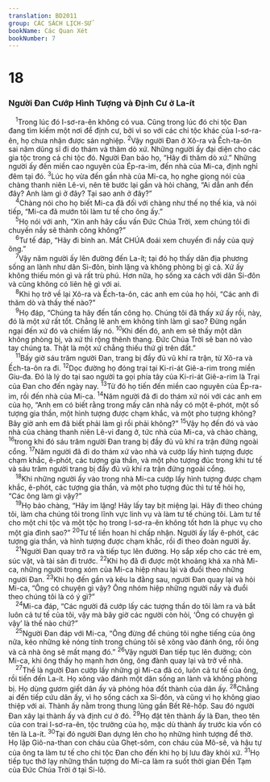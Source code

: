 ```yaml
---
translation: BD2011
group: CÁC SÁCH LỊCH-SỬ
bookName: Các Quan Xét 
bookNumber: 7
---
```


<div class="title"><h1>18</h1><h3>Người Ðan Cướp Hình Tượng và Ðịnh Cư ở La-ít</h3></div>
<span class="verse cac_18_1"> <sup>1</sup>Trong lúc đó I-sơ-ra-ên không có vua. Cũng trong lúc đó chi tộc Ðan đang tìm kiếm một nơi để định cư, bởi vì so với các chi tộc khác của I-sơ-ra-ên, họ chưa nhận được sản nghiệp. </span>
<span class="verse cac_18_2"><sup>2</sup>Vậy người Ðan ở Xô-ra và Ếch-ta-ôn sai năm dũng sĩ đi do thám và thăm dò xứ. Những người ấy đại diện cho các gia tộc trong cả chi tộc đó. Người Ðan bảo họ, “Hãy đi thăm dò xứ.” Những người ấy đến miền cao nguyên của Ép-ra-im, đến nhà của Mi-ca, định nghỉ đêm tại đó. </span>
<span class="verse cac_18_3"><sup>3</sup>Lúc họ vừa đến gần nhà của Mi-ca, họ nghe giọng nói của chàng thanh niên Lê-vi, nên tẽ bước lại gần và hỏi chàng, “Ai dẫn anh đến đây? Anh làm gì ở đây? Tại sao anh ở đây?”<br/></span>
<span class="verse cac_18_4"> <sup>4</sup>Chàng nói cho họ biết Mi-ca đã đối với chàng như thế nọ thế kia, và nói tiếp, “Mi-ca đã mướn tôi làm tư tế cho ông ấy.”<br/></span>
<span class="verse cac_18_5"> <sup>5</sup>Họ nói với anh, “Xin anh hãy cầu vấn Ðức Chúa Trời, xem chúng tôi đi chuyến nầy sẽ thành công không?”<br/></span>
<span class="verse cac_18_6"> <sup>6</sup>Tư tế đáp, “Hãy đi bình an. Mắt CHÚA đoái xem chuyến đi nầy của quý ông.”<br/></span>
<span class="verse cac_18_7"> <sup>7</sup>Vậy năm người ấy lên đường đến La-ít; tại đó họ thấy dân địa phương sống an lành như dân Si-đôn, bình lặng và không phòng bị gì cả. Xứ ấy không thiếu món gì và rất trù phú. Hơn nữa, họ sống xa cách với dân Si-đôn và cũng không có liên hệ gì với ai.<br/></span>
<span class="verse cac_18_8"> <sup>8</sup>Khi họ trở về lại Xô-ra và Ếch-ta-ôn, các anh em của họ hỏi, “Các anh đi thăm dò và thấy thế nào?”<br/></span>
<span class="verse cac_18_9"> <sup>9</sup>Họ đáp, “Chúng ta hãy đến tấn công họ. Chúng tôi đã thấy xứ ấy rồi, này, đó là một xứ rất tốt. Chẳng lẽ anh em không tính làm gì sao? Ðừng ngần ngại đến xứ đó và chiếm lấy nó. </span>
<span class="verse cac_18_10"><sup>10</sup>Khi đến đó, anh em sẽ thấy một dân không phòng bị, và xứ thì rộng thênh thang. Ðức Chúa Trời sẽ ban nó vào tay chúng ta. Thật là một xứ chẳng thiếu thứ gì trên đất.”<br/></span>
<span class="verse cac_18_11"> <sup>11</sup>Bấy giờ sáu trăm người Ðan, trang bị đầy đủ vũ khí ra trận, từ Xô-ra và Ếch-ta-ôn ra đi. </span>
<span class="verse cac_18_12"><sup>12</sup>Dọc đường họ đóng trại tại Ki-ri-át Giê-a-rim trong miền Giu-đa. Ðó là lý do tại sao người ta gọi phía tây của Ki-ri-át Giê-a-rim là Trại của Ðan cho đến ngày nay. </span>
<span class="verse cac_18_13"><sup>13</sup>Từ đó họ tiến đến miền cao nguyên của Ép-ra-im, rồi đến nhà của Mi-ca. </span>
<span class="verse cac_18_14"><sup>14</sup>Năm người đã đi do thám xứ nói với các anh em của họ, “Anh em có biết rằng trong mấy căn nhà nầy có một ê-phót, một số tượng gia thần, một hình tượng được chạm khắc, và một pho tượng không? Bây giờ anh em đã biết phải làm gì rồi phải không?” </span>
<span class="verse cac_18_15"><sup>15</sup>Vậy họ đến đó và vào nhà của chàng thanh niên Lê-vi đang ở, tức nhà của Mi-ca, và chào chàng, </span>
<span class="verse cac_18_16"><sup>16</sup>trong khi đó sáu trăm người Ðan trang bị đầy đủ vũ khí ra trận đứng ngoài cổng. </span>
<span class="verse cac_18_17"><sup>17</sup>Năm người đã đi do thám xứ vào nhà và cướp lấy hình tượng được chạm khắc, ê-phót, các tượng gia thần, và một pho tượng đúc trong khi tư tế và sáu trăm người trang bị đầy đủ vũ khí ra trận đứng ngoài cổng.<br/></span>
<span class="verse cac_18_18"> <sup>18</sup>Khi những người ấy vào trong nhà Mi-ca cướp lấy hình tượng được chạm khắc, ê-phót, các tượng gia thần, và một pho tượng đúc thì tư tế hỏi họ, “Các ông làm gì vậy?”<br/></span>
<span class="verse cac_18_19"> <sup>19</sup>Họ bảo chàng, “Hãy im lặng! Hãy lấy tay bịt miệng lại. Hãy đi theo chúng tôi, làm cha chúng tôi trong lĩnh vực linh vụ và làm tư tế chúng tôi. Làm tư tế cho một chi tộc và một tộc họ trong I-sơ-ra-ên không tốt hơn là phục vụ cho một gia đình sao?” </span>
<span class="verse cac_18_20"><sup>20</sup>Tư tế liền hoan hỉ chấp nhận. Người ấy lấy ê-phót, các tượng gia thần, và hình tượng được chạm khắc, rồi đi theo đoàn người ấy.<br/></span>
<span class="verse cac_18_21"> <sup>21</sup>Người Ðan quay trở ra và tiếp tục lên đường. Họ sắp xếp cho các trẻ em, súc vật, và tài sản đi trước. </span>
<span class="verse cac_18_22"><sup>22</sup>Khi họ đã đi được một khoảng khá xa nhà Mi-ca, những người trong xóm của Mi-ca hiệp nhau lại và đuổi theo những người Ðan. </span>
<span class="verse cac_18_23"><sup>23</sup>Khi họ đến gần và kêu la đằng sau, người Ðan quay lại và hỏi Mi-ca, “Ông có chuyện gì vậy? Ông nhóm hiệp những người nầy và đuổi theo chúng tôi là có ý gì?”<br/></span>
<span class="verse cac_18_24"> <sup>24</sup>Mi-ca đáp, “Các người đã cướp lấy các tượng thần do tôi làm ra và bắt luôn cả tư tế của tôi, vậy mà bây giờ các người còn hỏi, ‘Ông có chuyện gì vậy’ là thế nào chứ?”<br/></span>
<span class="verse cac_18_25"> <sup>25</sup>Người Ðan đáp với Mi-ca, “Ông đừng để chúng tôi nghe tiếng của ông nữa, kẻo những kẻ nóng tính trong chúng tôi sẽ xông vào đánh ông, rồi ông và cả nhà ông sẽ mất mạng đó.” </span>
<span class="verse cac_18_26"><sup>26</sup>Vậy người Ðan tiếp tục lên đường; còn Mi-ca, khi ông thấy họ mạnh hơn ông, ông đành quay lại và trở về nhà.<br/></span>
<span class="verse cac_18_27"> <sup>27</sup>Thế là người Ðan cướp lấy những gì Mi-ca đã có, luôn cả tư tế của ông, rồi tiến đến La-ít. Họ xông vào đánh một dân sống an lành và không phòng bị. Họ dùng gươm giết dân ấy và phỏng hỏa đốt thành của dân ấy. </span>
<span class="verse cac_18_28"><sup>28</sup>Chẳng ai đến tiếp cứu dân ấy, vì họ sống cách xa Si-đôn, và cũng vì họ không giao thiệp với ai. Thành ấy nằm trong thung lũng gần Bết Rê-hốp. Sau đó người Ðan xây lại thành ấy và định cư ở đó. </span>
<span class="verse cac_18_29"><sup>29</sup>Họ đặt tên thành ấy là Ðan, theo tên của con trai I-sơ-ra-ên, tộc trưởng của họ, mặc dù thành ấy trước kia vốn có tên là La-ít. </span>
<span class="verse cac_18_30"><sup>30</sup>Tại đó người Ðan dựng lên cho họ những hình tượng để thờ. Họ lập Giô-na-than con cháu của Ghẹt-sôm, con cháu của Mô-sê, và hậu tự của ông ta làm tư tế cho chi tộc Ðan cho đến khi họ bị lưu đày khỏi xứ. </span>
<span class="verse cac_18_31"><sup>31</sup>Họ tiếp tục thờ lạy những thần tượng do Mi-ca làm ra suốt thời gian Ðền Tạm của Ðức Chúa Trời ở tại Si-lô. <br/></span>
